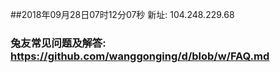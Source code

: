 ##2018年09月28日07时12分07秒 新址: 104.248.229.68
### 兔友常见问题及解答: https://github.com/wanggonging/d/blob/w/FAQ.md
